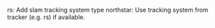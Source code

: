 rs: Add slam tracking system type
northstar: Use tracking system from tracker (e.g. rs) if available.
